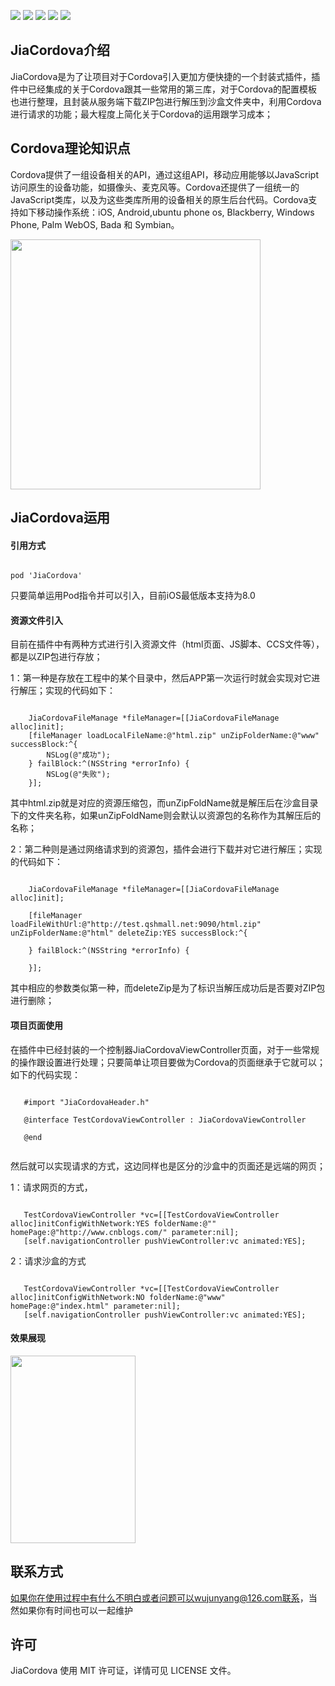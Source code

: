 ![](https://img.shields.io/badge/platform-ios-blue.svg) ![](https://img.shields.io/badge/language-OC-orange.svg) ![](https://img.shields.io/cocoapods/l/JiaCordova.svg?style=flat) ![](https://img.shields.io/cocoapods/v/JiaCordova.svg?style=flat) [![](https://img.shields.io/badge/Blog-@wujunyang-brightgreen.svg)](http://www.cnblogs.com/wujy/)


## JiaCordova介绍

JiaCordova是为了让项目对于Cordova引入更加方便快捷的一个封装式插件，插件中已经集成的关于Cordova跟其一些常用的第三库，对于Cordova的配置模板也进行整理，且封装从服务端下载ZIP包进行解压到沙盒文件夹中，利用Cordova进行请求的功能；最大程度上简化关于Cordova的运用跟学习成本；


## Cordova理论知识点

Cordova提供了一组设备相关的API，通过这组API，移动应用能够以JavaScript访问原生的设备功能，如摄像头、麦克风等。Cordova还提供了一组统一的JavaScript类库，以及为这些类库所用的设备相关的原生后台代码。Cordova支持如下移动操作系统：iOS, Android,ubuntu phone os, Blackberry, Windows Phone, Palm WebOS, Bada 和 Symbian。

<img src="https://github.com/wujunyang/JiaCordova/blob/master/1.png" width=400px height=400px></img>


## JiaCordova运用

####  引用方式

```obj-c

pod 'JiaCordova'

```

只要简单运用Pod指令并可以引入，目前iOS最低版本支持为8.0


####  资源文件引入

目前在插件中有两种方式进行引入资源文件（html页面、JS脚本、CCS文件等），都是以ZIP包进行存放；

1：第一种是存放在工程中的某个目录中，然后APP第一次运行时就会实现对它进行解压；实现的代码如下：

```obj-c

    JiaCordovaFileManage *fileManager=[[JiaCordovaFileManage alloc]init];
    [fileManager loadLocalFileName:@"html.zip" unZipFolderName:@"www" successBlock:^{
        NSLog(@"成功");
    } failBlock:^(NSString *errorInfo) {
        NSLog(@"失败");
    }];

```

其中html.zip就是对应的资源压缩包，而unZipFoldName就是解压后在沙盒目录下的文件夹名称，如果unZipFoldName则会默认以资源包的名称作为其解压后的名称；

2：第二种则是通过网络请求到的资源包，插件会进行下载并对它进行解压；实现的代码如下：

```obj-c

    JiaCordovaFileManage *fileManager=[[JiaCordovaFileManage alloc]init];
    
    [fileManager loadFileWithUrl:@"http://test.qshmall.net:9090/html.zip" unZipFolderName:@"html" deleteZip:YES successBlock:^{
        
    } failBlock:^(NSString *errorInfo) {
        
    }];

```

其中相应的参数类似第一种，而deleteZip是为了标识当解压成功后是否要对ZIP包进行删除；


####  项目页面使用

在插件中已经封装的一个控制器JiaCordovaViewController页面，对于一些常规的操作跟设置进行处理；只要简单让项目要做为Cordova的页面继承于它就可以；如下的代码实现：

```obj-c

   #import "JiaCordovaHeader.h"

   @interface TestCordovaViewController : JiaCordovaViewController

   @end


```

然后就可以实现请求的方式，这边同样也是区分的沙盒中的页面还是远端的网页；

1：请求网页的方式，

```obj-c

   TestCordovaViewController *vc=[[TestCordovaViewController alloc]initConfigWithNetwork:YES folderName:@"" homePage:@"http://www.cnblogs.com/" parameter:nil];
   [self.navigationController pushViewController:vc animated:YES];

```

2：请求沙盒的方式

```obj-c

   TestCordovaViewController *vc=[[TestCordovaViewController alloc]initConfigWithNetwork:NO folderName:@"www" homePage:@"index.html" parameter:nil];
   [self.navigationController pushViewController:vc animated:YES];

```

####  效果展现

<img src="https://github.com/wujunyang/JiaCordova/blob/master/1.gif" width=200px height=300px></img>


## 联系方式

如果你在使用过程中有什么不明白或者问题可以wujunyang@126.com联系，当然如果你有时间也可以一起维护

## 许可

JiaCordova 使用 MIT 许可证，详情可见 LICENSE 文件。
